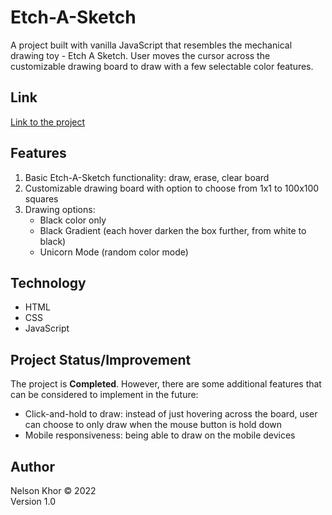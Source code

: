 # Etch-A-Sketch

A project built with vanilla JavaScript that resembles the mechanical drawing toy - Etch A Sketch. User moves the cursor across the customizable drawing board to draw with a few selectable color features.

## Link

[Link to the project](https://nelsonkhor.github.io/odin-etch-a-sketch/)

## Features

1. Basic Etch-A-Sketch functionality: draw, erase, clear board
1. Customizable drawing board with option to choose from 1x1 to 100x100 squares
1. Drawing options:
    - Black color only
    - Black Gradient (each hover darken the box further, from white to black)
    - Unicorn Mode (random color mode)

## Technology

- HTML
- CSS
- JavaScript

## Project Status/Improvement

The project is **Completed**. However, there are some additional features that can be considered to implement in the future:
- Click-and-hold to draw: instead of just hovering across the board, user can choose to only draw when the mouse button is hold down
- Mobile responsiveness: being able to draw on the mobile devices

## Author

Nelson Khor &copy; 2022  
Version 1.0
